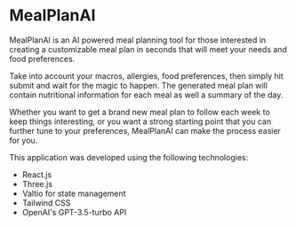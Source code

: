 # MealPlanAI
MealPlanAI is an AI powered meal planning tool for those interested in creating a customizable meal plan in seconds that will meet your needs and food preferences. 

Take into account your macros, allergies, food preferences, then simply hit submit and wait for the magic to happen. The generated meal plan will contain nutritional information for each meal as well a summary of the day. 

Whether you want to get a brand new meal plan to follow each week to keep things interesting, or you want a strong starting point that you can further tune to your preferences, MealPlanAI can make the process easier for you. 

This application was developed using the following technologies:
* React.js
* Three.js
* Valtio for state management
* Tailwind CSS
* OpenAI's GPT-3.5-turbo API
